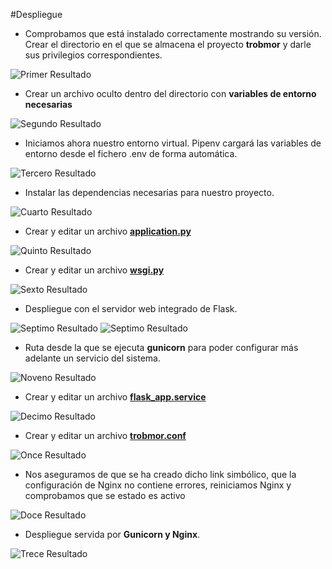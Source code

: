 #Despliegue

- Comprobamos que está instalado correctamente mostrando su versión.
Crear el directorio en el que se almacena el proyecto <b>trobmor</b> y darle sus privilegios correspondientes.

<img src="./confProject/imgs/img.png" alt="Primer Resultado"></img>

- Crear un archivo oculto dentro del directorio con <b>variables de entorno necesarias</b>

<img src="./confProject/imgs/img1.png" alt="Segundo Resultado"></img>

- Iniciamos ahora nuestro entorno virtual. Pipenv cargará las variables de entorno desde el fichero .env de forma automática.

<img src="./confProject/imgs/img2.png" alt="Tercero Resultado"></img>

- Instalar las dependencias necesarias para nuestro proyecto.

<img src="./confProject/imgs/img3.png" alt="Cuarto Resultado"></img>

- Crear y editar un archivo <a href="./conf_project/application.py"><b>application.py</b></a>

<img src="./confProject/imgs/img4.png" alt="Quinto Resultado"></img>

- Crear y editar un archivo <a href="./conf_project/wsgi.py"><b>wsgi.py</b></a>

<img src="./confProject/imgs/img5.png" alt="Sexto Resultado"></img>

- Despliegue con el servidor web integrado de Flask.

<img src="./confProject/imgs/img6.png" alt="Septimo Resultado"></img>
<img src="./confProject/imgs/img7.png" alt="Septimo Resultado"></img>

- Ruta desde la que se ejecuta <b>gunicorn</b> para poder configurar más adelante un servicio del sistema.

<img src="./confProject/imgs/img8.png" alt="Noveno Resultado"></img>

- Crear y editar un archivo <a href="./conf_project/flask_app.service"><b>flask_app.service</b></a>

<img src="./confProject/imgs/img9.png" alt="Decimo Resultado"></img>

- Crear y editar un archivo <a href="./conf_project/trobmor.conf"><b>trobmor.conf</b></a>

<img src="./confProject/imgs/img10.png" alt="Once Resultado"></img>

- Nos aseguramos de que se ha creado dicho link simbólico, que la configuración de Nginx no contiene errores, reiniciamos Nginx y comprobamos que se estado es activo

<img src="./confProject/imgs/img11.png" alt="Doce Resultado"></img>

- Despliegue servida por <b>Gunicorn y Nginx</b>.

<img src="./confProject/imgs/img12.png" alt="Trece Resultado"></img>